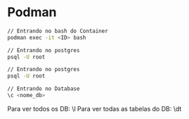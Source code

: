 # Podman 

```bash
// Entrando no bash do Container
podman exec -it <ID> bash

// Entrando no postgres
psql -U root

// Entrando no postgres
psql -U root

// Entrando no Database
\c <nome_db>
```

Para ver todos os DB: \l
Para ver todas as tabelas do DB: \dt

